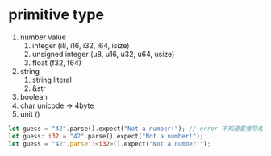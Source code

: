 # primitive type

1. number value
   1. integer (i8, i16, i32, i64, isize)
   2. unsigned integer (u8, u16, u32, u64, usize)
   3. float (f32, f64)
2. string
   1. string literal
   2. &str
3. boolean
4. char unicode -> 4byte
5. unit ()

```rs
let guess = "42".parse().expect("Not a number!"); // error 不知道要推导成什么类型
let guess: i32 = "42".parse().expect("Not a number!");
let guess = "42".parse::<i32>().expect("Not a number!");
```